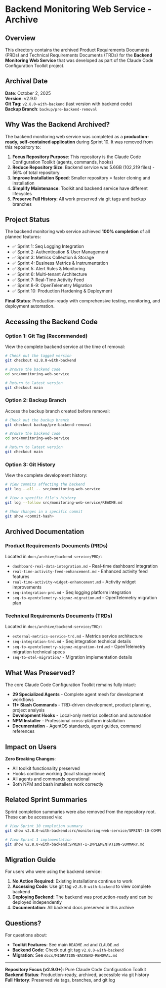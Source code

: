 # Backend Monitoring Web Service - Archive

## Overview

This directory contains the archived Product Requirements Documents (PRDs) and Technical Requirements Documents (TRDs) for the **Backend Monitoring Web Service** that was developed as part of the Claude Code Configuration Toolkit project.

## Archival Date

**Date**: October 2, 2025  
**Version**: v2.9.0  
**Git Tag**: `v2.8.0-with-backend` (last version with backend code)  
**Backup Branch**: `backup/pre-backend-removal`

## Why Was the Backend Archived?

The backend monitoring web service was completed as a **production-ready, self-contained application** during Sprint 10. It was removed from this repository to:

1. **Focus Repository Purpose**: This repository is the Claude Code Configuration Toolkit (agents, commands, hooks)
2. **Reduce Repository Size**: Backend service was 5.6GB (102,219 files) - 56% of total repository
3. **Improve Installation Speed**: Smaller repository = faster cloning and installation
4. **Simplify Maintenance**: Toolkit and backend service have different lifecycles
5. **Preserve Full History**: All work preserved via git tags and backup branches

## Project Status

The backend monitoring web service achieved **100% completion** of all planned features:

- ✅ Sprint 1: Seq Logging Integration
- ✅ Sprint 2: Authentication & User Management
- ✅ Sprint 3: Metrics Collection & Storage
- ✅ Sprint 4: Business Metrics & Instrumentation
- ✅ Sprint 5: Alert Rules & Monitoring
- ✅ Sprint 6: Multi-tenant Architecture
- ✅ Sprint 7: Real-Time Activity Feed
- ✅ Sprint 8-9: OpenTelemetry Migration
- ✅ Sprint 10: Production Hardening & Deployment

**Final Status**: Production-ready with comprehensive testing, monitoring, and deployment automation.

## Accessing the Backend Code

### Option 1: Git Tag (Recommended)

View the complete backend service at the time of removal:

```bash
# Check out the tagged version
git checkout v2.8.0-with-backend

# Browse the backend code
cd src/monitoring-web-service

# Return to latest version
git checkout main
```

### Option 2: Backup Branch

Access the backup branch created before removal:

```bash
# Check out the backup branch
git checkout backup/pre-backend-removal

# Browse the backend code
cd src/monitoring-web-service

# Return to latest version
git checkout main
```

### Option 3: Git History

View the complete development history:

```bash
# View commits affecting the backend
git log --all -- src/monitoring-web-service

# View a specific file's history
git log --follow src/monitoring-web-service/README.md

# Show changes in a specific commit
git show <commit-hash>
```

## Archived Documentation

### Product Requirements Documents (PRDs)

Located in `docs/archive/backend-service/PRD/`:

- `dashboard-real-data-integration.md` - Real-time dashboard integration
- `real-time-activity-feed-enhancement.md` - Enhanced activity feed features
- `real-time-activity-widget-enhancement.md` - Activity widget improvements
- `seq-integration-prd.md` - Seq logging platform integration
- `seq-to-opentelemetry-signoz-migration.md` - OpenTelemetry migration plan

### Technical Requirements Documents (TRDs)

Located in `docs/archive/backend-service/TRD/`:

- `external-metrics-service-trd.md` - Metrics service architecture
- `seq-integration-trd.md` - Seq integration technical details
- `seq-to-opentelemetry-signoz-migration-trd.md` - OpenTelemetry migration technical specs
- `seq-to-otel-migration/` - Migration implementation details

## What Was Preserved?

The core Claude Code Configuration Toolkit remains fully intact:

- **29 Specialized Agents** - Complete agent mesh for development workflows
- **11+ Slash Commands** - TRD-driven development, product planning, project analysis
- **Development Hooks** - Local-only metrics collection and automation
- **NPM Installer** - Professional cross-platform installation
- **Documentation** - AgentOS standards, agent guides, command references

## Impact on Users

**Zero Breaking Changes**:
- All toolkit functionality preserved
- Hooks continue working (local storage mode)
- All agents and commands operational
- Both NPM and bash installers work correctly

## Related Sprint Summaries

Sprint completion summaries were also removed from the repository root. These can be accessed via:

```bash
# View Sprint 10 completion summary
git show v2.8.0-with-backend:src/monitoring-web-service/SPRINT-10-COMPLETION-SUMMARY.md

# View Sprint 1 implementation
git show v2.8.0-with-backend:SPRINT-1-IMPLEMENTATION-SUMMARY.md
```

## Migration Guide

For users who were using the backend service:

1. **No Action Required**: Existing installations continue to work
2. **Accessing Code**: Use git tag `v2.8.0-with-backend` to view complete backend
3. **Deploying Backend**: The backend was production-ready and can be deployed independently
4. **Documentation**: All backend docs preserved in this archive

## Questions?

For questions about:
- **Toolkit Features**: See main `README.md` and `CLAUDE.md`
- **Backend Code**: Check out git tag `v2.8.0-with-backend`
- **Migration**: See `docs/MIGRATION-BACKEND-REMOVAL.md`

---

**Repository Focus (v2.9.0+)**: Pure Claude Code Configuration Toolkit  
**Backend Status**: Production-ready, archived, accessible via git history  
**Full History**: Preserved via tags, branches, and git log

